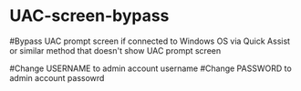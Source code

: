 # UAC-screen-bypass

#Bypass UAC prompt screen if connected to Windows OS via Quick Assist or similar method that doesn't show UAC prompt screen

#Change USERNAME to admin account username
#Change PASSWORD to admin account passowrd
